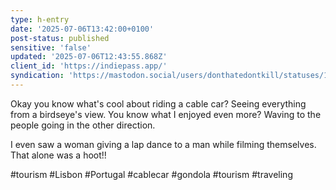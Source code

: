```yaml
---
type: h-entry
date: '2025-07-06T13:42:00+0100'
post-status: published
sensitive: 'false'
updated: '2025-07-06T12:43:55.868Z'
client_id: 'https://indiepass.app/'
syndication: 'https://mastodon.social/users/donthatedontkill/statuses/114806346428422898'
---
```

Okay you know what's cool about riding a cable car? Seeing everything from a birdseye's view. You know what I enjoyed even more? Waving to the people going in the other direction. 

I even saw a woman giving a lap dance to a man while filming themselves. That alone was a hoot!!

#tourism #Lisbon #Portugal #cablecar #gondola #tourism #traveling
